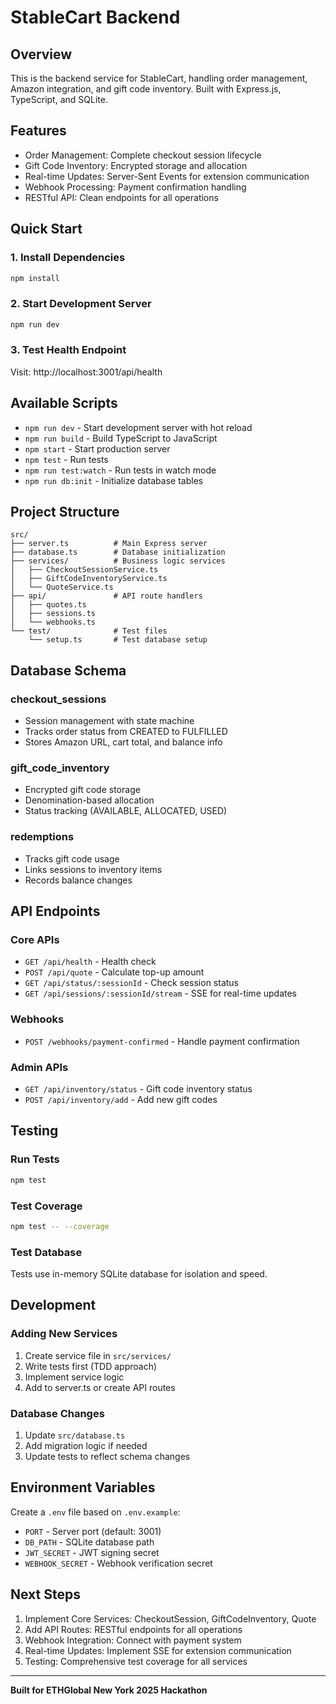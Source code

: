 # StableCart Backend

## Overview
This is the backend service for StableCart, handling order management, Amazon integration, and gift code inventory. Built with Express.js, TypeScript, and SQLite.

## Features
- Order Management: Complete checkout session lifecycle
- Gift Code Inventory: Encrypted storage and allocation
- Real-time Updates: Server-Sent Events for extension communication
- Webhook Processing: Payment confirmation handling
- RESTful API: Clean endpoints for all operations

## Quick Start

### 1. Install Dependencies
```bash
npm install
```

### 2. Start Development Server
```bash
npm run dev
```

### 3. Test Health Endpoint
Visit: http://localhost:3001/api/health

## Available Scripts

- `npm run dev` - Start development server with hot reload
- `npm run build` - Build TypeScript to JavaScript
- `npm start` - Start production server
- `npm test` - Run tests
- `npm run test:watch` - Run tests in watch mode
- `npm run db:init` - Initialize database tables

## Project Structure

```
src/
├── server.ts          # Main Express server
├── database.ts        # Database initialization
├── services/          # Business logic services
│   ├── CheckoutSessionService.ts
│   ├── GiftCodeInventoryService.ts
│   └── QuoteService.ts
├── api/               # API route handlers
│   ├── quotes.ts
│   ├── sessions.ts
│   └── webhooks.ts
└── test/              # Test files
    └── setup.ts       # Test database setup
```

## Database Schema

### checkout_sessions
- Session management with state machine
- Tracks order status from CREATED to FULFILLED
- Stores Amazon URL, cart total, and balance info

### gift_code_inventory
- Encrypted gift code storage
- Denomination-based allocation
- Status tracking (AVAILABLE, ALLOCATED, USED)

### redemptions
- Tracks gift code usage
- Links sessions to inventory items
- Records balance changes

## API Endpoints

### Core APIs
- `GET /api/health` - Health check
- `POST /api/quote` - Calculate top-up amount
- `GET /api/status/:sessionId` - Check session status
- `GET /api/sessions/:sessionId/stream` - SSE for real-time updates

### Webhooks
- `POST /webhooks/payment-confirmed` - Handle payment confirmation

### Admin APIs
- `GET /api/inventory/status` - Gift code inventory status
- `POST /api/inventory/add` - Add new gift codes

## Testing

### Run Tests
```bash
npm test
```

### Test Coverage
```bash
npm test -- --coverage
```

### Test Database
Tests use in-memory SQLite database for isolation and speed.

## Development

### Adding New Services
1. Create service file in `src/services/`
2. Write tests first (TDD approach)
3. Implement service logic
4. Add to server.ts or create API routes

### Database Changes
1. Update `src/database.ts`
2. Add migration logic if needed
3. Update tests to reflect schema changes

## Environment Variables

Create a `.env` file based on `.env.example`:
- `PORT` - Server port (default: 3001)
- `DB_PATH` - SQLite database path
- `JWT_SECRET` - JWT signing secret
- `WEBHOOK_SECRET` - Webhook verification secret

## Next Steps

1. Implement Core Services: CheckoutSession, GiftCodeInventory, Quote
2. Add API Routes: RESTful endpoints for all operations
3. Webhook Integration: Connect with payment system
4. Real-time Updates: Implement SSE for extension communication
5. Testing: Comprehensive test coverage for all services

---

**Built for ETHGlobal New York 2025 Hackathon**
